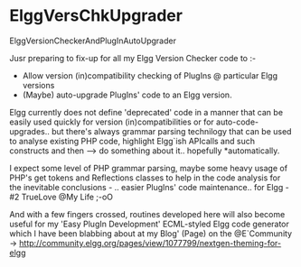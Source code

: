 ElggVersChkUpgrader
===================

ElggVersionCheckerAndPlugInAutoUpgrader

Jusr preparing to fix-up for all my Elgg Version Checker code to :-

*    Allow version (in)compatibility checking of PlugIns @ particular Elgg versions
*    (Maybe) auto-upgrade PlugIns' code to an Elgg version.

Elgg currently does not define 'deprecated' code in a manner that can be easily 
used quickly for version (in)compatibilities or for auto-code-upgrades.. 
but there's always grammar parsing technilogy that can be used to analyse 
existing PHP code, highlight Elgg`ish APIcalls and such constructs and then
--> do something about it.. hopefully *automatically. 

I expect some level of PHP grammar parsing, maybe some heavy usage of PHP's 
get tokens and Reflections classes to help in the code analysis for the 
inevitable conclusions - 
.. easier PlugIns' code maintenance.. for Elgg - #2 TrueLove @My Life ;-oO

And with a few fingers crossed, routines developed here will also become
useful for my 'Easy PlugIn Development' ECML-styled Elgg code generator
which I have been blabbing about at my Blog' (Page) on the @E`Community ->
    http://community.elgg.org/pages/view/1077799/nextgen-theming-for-elgg

